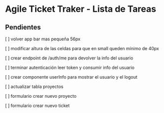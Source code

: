 # Agile Ticket Traker - Lista de Tareas

## Pendientes

[ ] volver app bar mas pequeña 56px

[ ] modificar altura de las celdas para que en small queden mínimo de 40px

[ ] crear endpoint de /auth/me para devolver la info del usuario

[ ] terminar autenticación leer token y consumir info del usuario

[ ] crear componente userInfo para mostrar el usuario y el logout

[ ] actualizar tabla proyectos

[ ] formulario crear nuevo proyecto

[ ] formulario crear nuevo ticket
